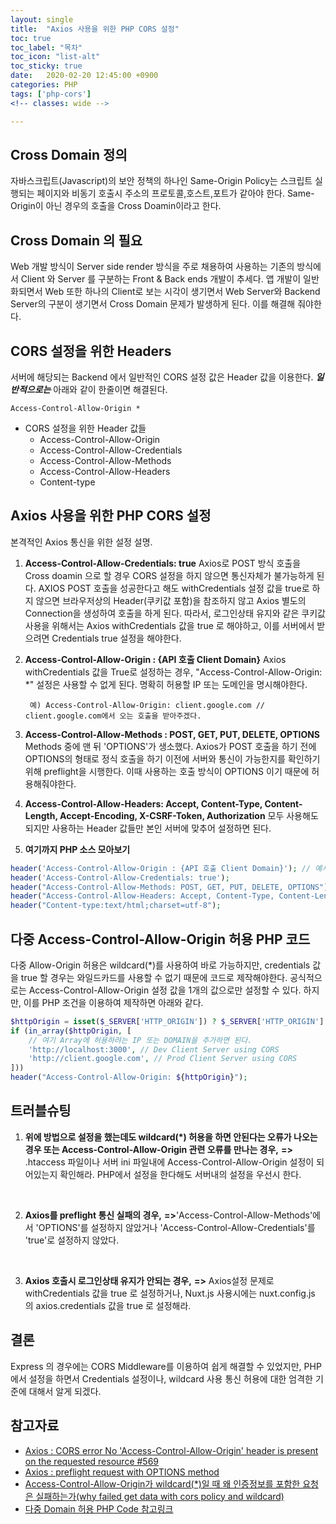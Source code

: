 ```yaml
---
layout: single
title:  "Axios 사용을 위한 PHP CORS 설정"
toc: true
toc_label: "목차"
toc_icon: "list-alt"
toc_sticky: true
date:   2020-02-20 12:45:00 +0900
categories: PHP
tags: ['php-cors']
<!-- classes: wide -->

---
```


## Cross Domain 정의
자바스크립트(Javascript)의 보안 정책의 하나인 Same-Origin Policy는 스크립트 실행되는 페이지와 비동기 호출시 주소의 프로토콜,호스트,포트가 같아야 한다.
Same-Origin이 아닌 경우의 호출을 Cross Doamin이라고 한다.

## Cross Domain 의 필요
Web 개발 방식이 Server side render 방식을 주로 채용하여 사용하는 기존의 방식에서 Client 와 Server 를 구분하는 Front & Back ends 개발이 추세다. 앱 개발이 일반화되면서 Web 또한 하나의 Client로 보는 시각이 생기면서 Web Server와 Backend Server의 구분이 생기면서 Cross Domain 문제가 발생하게 된다.
이를 해결해 줘야한다.

## CORS 설정을 위한 Headers
서버에 해당되는 Backend 에서 일반적인 CORS 설정 값은 Header 값을 이용한다. ***일반적으로는*** 아래와 같이 한줄이면 해결된다.
	
	Access-Control-Allow-Origin *

* CORS 설정을 위한 Header 값들
	* Access-Control-Allow-Origin
	* Access-Control-Allow-Credentials
	* Access-Control-Allow-Methods
	* Access-Control-Allow-Headers
	* Content-type


## Axios 사용을 위한 PHP CORS 설정
본격적인 Axios 통신을 위한 설정 설명.
1. **Access-Control-Allow-Credentials: true**
	Axios로 POST 방식 호출을 Cross doamin 으로 할 경우 CORS 설정을 하지 않으면 통신자체가 불가능하게 된다. AXIOS POST 호출을 성공한다고 해도 withCredentials 설정 값을 true로 하지 않으면 브라우저상의 Header(쿠키값 포함)을 참조하지 않고 Axios 별도의 Connection을 생성하여 호출을 하게 된다. 따라서, 로그인상태 유지와 같은 쿠키값 사용을 위해서는 Axios withCredentials 값을 true 로 해야하고, 이를 서버에서 받으려면 Credentials true 설정을 해야한다.
2. **Access-Control-Allow-Origin : {API 호출 Client Domain}**
	Axios withCredentials 값을 True로 설정하는 경우, "Access-Control-Allow-Origin: *" 설정은 사용할 수 없게 된다. 명확히 허용할 IP 또는 도메인을 명시해야한다.

		예) Access-Control-Allow-Origin: client.google.com // client.google.com에서 오는 호출을 받아주겠다.

3. **Access-Control-Allow-Methods : POST, GET, PUT, DELETE, OPTIONS**
	Methods 중에 맨 뒤 'OPTIONS'가 생소했다. Axios가 POST 호출을 하기 전에 OPTIONS의 형태로 정식 호출을 하기 이전에 서버와 통신이 가능한지를 확인하기 위해 preflight을 시행한다. 이때 사용하는 호출 방식이 OPTIONS 이기 때문에 허용해줘야한다.
4. **Access-Control-Allow-Headers: Accept, Content-Type, Content-Length, Accept-Encoding, X-CSRF-Token, Authorization**
	모두 사용해도 되지만 사용하는 Header 값들만 본인 서버에 맞추어 설정하면 된다.
5. **여기까지 PHP 소스 모아보기**
```php
header('Access-Control-Allow-Origin : {API 호출 Client Domain}'); // 예시. header('Access-Control-Allow-Origin : http://client.google.com');
header('Access-Control-Allow-Credentials: true');
header("Access-Control-Allow-Methods: POST, GET, PUT, DELETE, OPTIONS");
header("Access-Control-Allow-Headers: Accept, Content-Type, Content-Length, Accept-Encoding, X-CSRF-Token, Authorization");
header("Content-type:text/html;charset=utf-8");
```

## 다중 Access-Control-Allow-Origin 허용 PHP 코드
다중 Allow-Origin 허용은 wildcard(*)를 사용하여 바로 가능하지만, credentials 값을 true 할 경우는 와일드카드를 사용할 수 없기 때문에 코드로 제작해야한다.
공식적으로는 Access-Control-Allow-Origin 설정 값을 1개의 값으로만 설정할 수 있다. 하지만, 이를 PHP 조건을 이용하여 제작하면 아래와 같다.
```php
$httpOrigin = isset($_SERVER['HTTP_ORIGIN']) ? $_SERVER['HTTP_ORIGIN'] : null;
if (in_array($httpOrigin, [
	// 여기 Array에 허용하려는 IP 또는 DOMAIN을 추가하면 된다.
	'http://localhost:3000', // Dev Client Server using CORS
	'http://client.google.com', // Prod Client Server using CORS
]))
header("Access-Control-Allow-Origin: ${httpOrigin}");
```

## 트러블슈팅
1. **위에 방법으로 설정을 했는데도 wildcard(*) 허용을 하면 안된다는 오류가 나오는 경우 또는 Access-Control-Allow-Origin 관련 오류를 만나는 경우,**
**=>** .htaccess 파일이나 서버 ini 파일내에 Access-Control-Allow-Origin 설정이 되어있는지 확인해라. PHP에서 설정을 한다해도 서버내의 설정을 우선시 한다.
<br/>

2. **Axios를 preflight 통신 실패의 경우,**
**=>**'Access-Control-Allow-Methods'에서 'OPTIONS'를 설정하지 않았거나 'Access-Control-Allow-Credentials'를 'true'로 설정하지 않았다.
<br/>

3.  **Axios 호출시 로그인상태 유지가 안되는 경우,**
**=>** Axios설정 문제로 withCredentials 값을 true 로 설정하거나, Nuxt.js 사용시에는 nuxt.config.js 의 axios.credentials 값을 true 로 설정해라.


## 결론
Express 의 경우에는 CORS Middleware를 이용하여 쉽게 해결할 수 있었지만, PHP에서 설정을 하면서 Credentials 설정이나, wildcard 사용 통신 허용에 대한 엄격한 기준에 대해서 알게 되겠다.


## 참고자료
* [Axios : CORS error No 'Access-Control-Allow-Origin' header is present on the requested resource #569][axios-cors-no-origin]
* [Axios : preflight request with OPTIONS method][axios-preflight-options-method]
* [Access-Control-Allow-Origin가 wildcard(*)일 때 왜 인증정보를 포함한 요청은 실패하는가(why failed get data with cors policy and wildcard)][why-failed-cros-with-wildcard]
* [다중 Domain 허용 PHP Code 참고링크][multi-domain-allow-origin-php]

[axios-cors-no-origin]: https://github.com/axios/axios/issues/569
[axios-preflight-options-method]: https://okky.kr/article/498449
[why-failed-cros-with-wildcard]: https://www.hahwul.com/2019/04/why-failed-get-data-with-this-cors-policy.html
[multi-domain-allow-origin-php]: https://stackoverflow.com/a/59881217/2043471